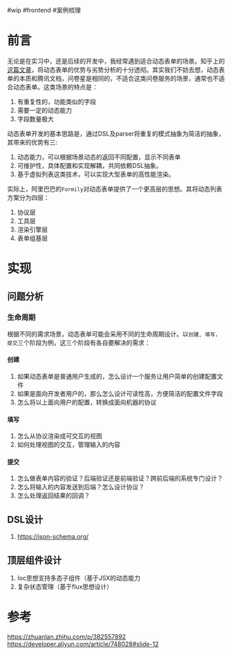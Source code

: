 #wip #frontend #案例梳理
# 前言
无论是在实习中，还是后续的开发中，我经常遇到适合动态表单的场景。知乎上的[这篇文章](https://zhuanlan.zhihu.com/p/382557892)，将动态表单的优势与劣势分析的十分透彻。其实我们不妨去想，动态表单的本质和腾讯文档，问卷星是相同的，不适合这类问卷服务的场景，通常也不适合动态表单。这类场景的特点是：

1. 有重复性的，功能类似的字段
2. 需要一定的动态能力
3. 字段数量极大

动态表单开发的基本思路是，通过DSL及parser将重复的模式抽象为简洁的抽象，其带来的优势有三:

1. 动态能力，可以根据场景动态的返回不同配置，显示不同表单
2. 可维护性，具体配置和实现解耦，共同依赖DSL抽象。
3. 基于虚拟列表这类技术，可以实现大型表单的高性能渲染。

实际上，阿里巴巴的`Formily`对动态表单提供了一个更高层的思想。其将动态列表方案分为四层：

1. 协议层
2. 工具层
3. 渲染引擎层
4. 表单组基层

# 实现

## 问题分析

### 生命周期

根据不同的需求场景，动态表单可能会采用不同的生命周期设计。以`创建, 填写， 提交`三个阶段为例，这三个阶段有各自要解决的需求：

#### 创建

1. 如果动态表单是普通用户生成的，怎么设计一个服务让用户简单的创建配置文件
2. 如果是面向开发者用户的，那么怎么设计可读性高，方便简洁的配置文件字段
3. 怎么将以上面向用户的配置，转换成面向机器的协议

#### 填写

1. 怎么从协议渲染成可交互的视图
2. 如何处理视图的交互，管理输入的内容

#### 提交

1. 怎么做表单内容的验证？后端验证还是前端验证？跨前后端的系统专门设计？
2. 怎么将输入的内容发送到后端？怎么设计协议？
3. 怎么处理返回结果的回调？

## DSL设计

1. https://json-schema.org/

## 顶层组件设计

1. Ioc思想支持多态子组件（基于JSX的动态能力
2. 复杂状态管理（基于flux思想设计）
# 参考
https://zhuanlan.zhihu.com/p/382557892
https://developer.aliyun.com/article/748028#slide-12